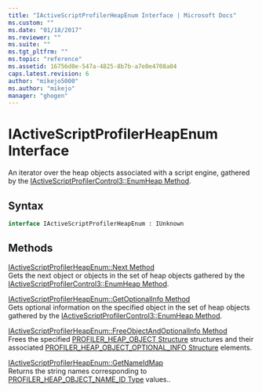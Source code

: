 ```yaml
---
title: "IActiveScriptProfilerHeapEnum Interface | Microsoft Docs"
ms.custom: ""
ms.date: "01/18/2017"
ms.reviewer: ""
ms.suite: ""
ms.tgt_pltfrm: ""
ms.topic: "reference"
ms.assetid: 16756d0e-547a-4825-8b7b-a7e0e4708a04
caps.latest.revision: 6
author: "mikejo5000"
ms.author: "mikejo"
manager: "ghogen"
---
```

# IActiveScriptProfilerHeapEnum Interface
An iterator over the heap objects associated with a script engine, gathered by the [IActiveScriptProfilerControl3::EnumHeap Method](../../winscript/reference/iactivescriptprofilercontrol3-enumheap-method.md).  
  
## Syntax  
  
```vb  
interface IActiveScriptProfilerHeapEnum : IUnknown  
```  
  
## Methods  
 [IActiveScriptProfilerHeapEnum::Next Method](../../winscript/reference/iactivescriptprofilerheapenum-next-method.md)  
 Gets the next object or objects in the set of heap objects gathered by the [IActiveScriptProfilerControl3::EnumHeap Method](../../winscript/reference/iactivescriptprofilercontrol3-enumheap-method.md).  
  
 [IActiveScriptProfilerHeapEnum::GetOptionalInfo Method](../../winscript/reference/iactivescriptprofilerheapenum-getoptionalinfo-method.md)  
 Gets optional information on the specified object in the set of heap objects gathered by the [IActiveScriptProfilerControl3::EnumHeap Method](../../winscript/reference/iactivescriptprofilercontrol3-enumheap-method.md).  
  
 [IActiveScriptProfilerHeapEnum::FreeObjectAndOptionalInfo Method](../../winscript/reference/iactivescriptprofilerheapenum-freeobjectandoptionalinfo-method.md)  
 Frees the specified [PROFILER_HEAP_OBJECT Structure](../../winscript/reference/profiler-heap-object-structure.md) structures and their associated [PROFILER_HEAP_OBJECT_OPTIONAL_INFO Structure](../../winscript/reference/profiler-heap-object-optional-info-structure.md) elements.  
  
 [IActiveScriptProfilerHeapEnum::GetNameIdMap](../../winscript/reference/iactivescriptprofilerheapenum-getnameidmap.md)  
 Returns the string names corresponding to [PROFILER_HEAP_OBJECT_NAME_ID Type](../../winscript/reference/profiler-heap-object-name-id-type.md) values..